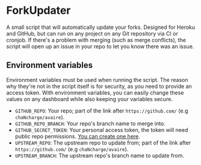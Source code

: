 # ForkUpdater

A small script that will automatically update your forks. Designed for Heroku and GitHub, but can run on any project on any Git repository via CI or cronjob. If there's a problem with merging (such as merge conflicts), the script will open up an issue in your repo to let you know there was an issue.

## Environment variables

Environment variables must be used when running the script. The reason why they're not in the script itself is for security, as you need to provide an access token. With environment variables, you can easily change these values on any dashboard while also keeping your variables secure.

- `GITHUB_REPO`: Your repo; part of the link after `https://github.com/` (e.g `chaNcharge/avaire`).
- `GITHUB_REPO_BRANCH`: Your repo's branch name to merge into.
- `GITHUB_SECRET_TOKEN`: Your personal access token, the token will need public repo permissions. [You can create one here](https://github.com/settings/tokens/new).
- `UPSTREAM_REPO`: The upstream repo to update from; part of the link after `https://github.com/` (e.g `chaNcharge/avaire`).
- `UPSTREAM_BRANCH`: The upstream repo's branch name to update from.
